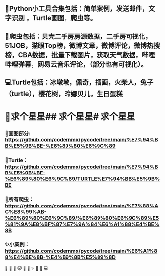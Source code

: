
## 🤔Python小工具合集包括：简单案例，发送邮件，文字识别 ，Turtle画图，爬虫等。
## 🐧爬虫包括：贝壳二手房房源数据，二手房可视化，51JOB，猫眼Top榜，微博文章，微博评论，微博热搜榜，CBA数据，批量下载图片，获取天气数据，哔哩哔哩弹幕，网易云音乐评论，（部分也有可视化）。
## 💻Turtle包括：冰墩墩，佩奇，插画，火柴人，兔子（turtle），樱花树，玲娜贝儿，生日蛋糕
# 🌱求个星星## 求个星星# 求个星星

### 👨‍画图部分: https://github.com/codernmx/pycode/tree/main/%E7%94%BB%E5%9B%BE-%E6%89%80%E6%9C%89

### 🏡Turtle：https://github.com/codernmx/pycode/tree/main/%E7%94%BB%E5%9B%BE-%E6%89%80%E6%9C%89/TURTLE%E7%94%BB%E5%9B%BE

### 🌱所有爬虫：https://github.com/codernmx/pycode/tree/main/%E7%88%AC%E8%99%AB-%E6%89%80%E6%9C%89/%E6%89%80%E6%9C%89%E5%81%9A%E8%BF%87%E7%9A%84%E6%A1%88%E4%BE%8B

### ✨小案例：https://github.com/codernmx/pycode/tree/main/%E6%A1%88%E4%BE%8B-%E4%B9%8B%E5%89%8D
👨‍ 🏡 🌱 😺 💬 👬 ✨ 🤔 🐧 💻
